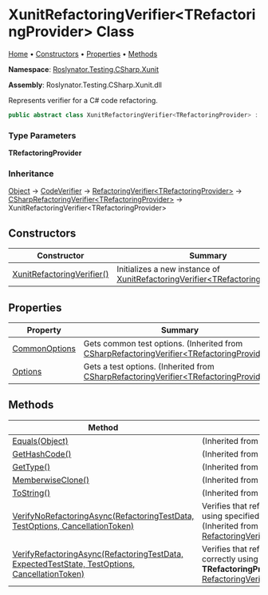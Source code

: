 # XunitRefactoringVerifier\<TRefactoringProvider\> Class

[Home](../../../../../README.md) &#x2022; [Constructors](#constructors) &#x2022; [Properties](#properties) &#x2022; [Methods](#methods)

**Namespace**: [Roslynator.Testing.CSharp.Xunit](../README.md)

**Assembly**: Roslynator\.Testing\.CSharp\.Xunit\.dll

  
Represents verifier for a C\# code refactoring\.

```csharp
public abstract class XunitRefactoringVerifier<TRefactoringProvider> : Roslynator.Testing.CSharp.CSharpRefactoringVerifier<TRefactoringProvider> where TRefactoringProvider : Microsoft.CodeAnalysis.CodeRefactorings.CodeRefactoringProvider, new()
```

### Type Parameters

**TRefactoringProvider**

### Inheritance

[Object](https://docs.microsoft.com/en-us/dotnet/api/system.object) &#x2192; [CodeVerifier](../../../CodeVerifier/README.md) &#x2192; [RefactoringVerifier\<TRefactoringProvider\>](../../../RefactoringVerifier-1/README.md) &#x2192; [CSharpRefactoringVerifier\<TRefactoringProvider\>](../../CSharpRefactoringVerifier-1/README.md) &#x2192; XunitRefactoringVerifier\<TRefactoringProvider\>

## Constructors

| Constructor | Summary |
| ----------- | ------- |
| [XunitRefactoringVerifier()](-ctor/README.md) | Initializes a new instance of [XunitRefactoringVerifier\<TRefactoringProvider\>](./README.md)\. |

## Properties

| Property | Summary |
| -------- | ------- |
| [CommonOptions](../../CSharpRefactoringVerifier-1/CommonOptions/README.md) | Gets common test options\. \(Inherited from [CSharpRefactoringVerifier\<TRefactoringProvider\>](../../CSharpRefactoringVerifier-1/README.md)\) |
| [Options](../../CSharpRefactoringVerifier-1/Options/README.md) | Gets a test options\. \(Inherited from [CSharpRefactoringVerifier\<TRefactoringProvider\>](../../CSharpRefactoringVerifier-1/README.md)\) |

## Methods

| Method | Summary |
| ------ | ------- |
| [Equals(Object)](https://docs.microsoft.com/en-us/dotnet/api/system.object.equals) |  \(Inherited from [Object](https://docs.microsoft.com/en-us/dotnet/api/system.object)\) |
| [GetHashCode()](https://docs.microsoft.com/en-us/dotnet/api/system.object.gethashcode) |  \(Inherited from [Object](https://docs.microsoft.com/en-us/dotnet/api/system.object)\) |
| [GetType()](https://docs.microsoft.com/en-us/dotnet/api/system.object.gettype) |  \(Inherited from [Object](https://docs.microsoft.com/en-us/dotnet/api/system.object)\) |
| [MemberwiseClone()](https://docs.microsoft.com/en-us/dotnet/api/system.object.memberwiseclone) |  \(Inherited from [Object](https://docs.microsoft.com/en-us/dotnet/api/system.object)\) |
| [ToString()](https://docs.microsoft.com/en-us/dotnet/api/system.object.tostring) |  \(Inherited from [Object](https://docs.microsoft.com/en-us/dotnet/api/system.object)\) |
| [VerifyNoRefactoringAsync(RefactoringTestData, TestOptions, CancellationToken)](../../../RefactoringVerifier-1/VerifyNoRefactoringAsync/README.md) | Verifies that refactoring will not be applied using specified **TRefactoringProvider**\. \(Inherited from [RefactoringVerifier\<TRefactoringProvider\>](../../../RefactoringVerifier-1/README.md)\) |
| [VerifyRefactoringAsync(RefactoringTestData, ExpectedTestState, TestOptions, CancellationToken)](../../../RefactoringVerifier-1/VerifyRefactoringAsync/README.md) | Verifies that refactoring will be applied correctly using specified **TRefactoringProvider**\. \(Inherited from [RefactoringVerifier\<TRefactoringProvider\>](../../../RefactoringVerifier-1/README.md)\) |

